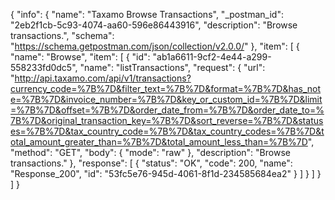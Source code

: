 {
  "info": {
    "name": "Taxamo Browse Transactions",
    "_postman_id": "2eb2f1cb-5c93-4074-aa60-596e86443916",
    "description": "Browse transactions.",
    "schema": "https://schema.getpostman.com/json/collection/v2.0.0/"
  },
  "item": [
    {
      "name": "Browse",
      "item": [
        {
          "id": "ab1a6611-9cf2-4e44-a299-558233fd0dc5",
          "name": "listTransactions",
          "request": {
            "url": "http://api.taxamo.com/api/v1/transactions?currency_code=%7B%7D&filter_text=%7B%7D&format=%7B%7D&has_note=%7B%7D&invoice_number=%7B%7D&key_or_custom_id=%7B%7D&limit=%7B%7D&offset=%7B%7D&order_date_from=%7B%7D&order_date_to=%7B%7D&original_transaction_key=%7B%7D&sort_reverse=%7B%7D&statuses=%7B%7D&tax_country_code=%7B%7D&tax_country_codes=%7B%7D&total_amount_greater_than=%7B%7D&total_amount_less_than=%7B%7D",
            "method": "GET",
            "body": {
              "mode": "raw"
            },
            "description": "Browse transactions."
          },
          "response": [
            {
              "status": "OK",
              "code": 200,
              "name": "Response_200",
              "id": "53fc5e76-945d-4061-8f1d-234585684ea2"
            }
          ]
        }
      ]
    }
  ]
}